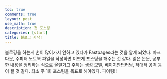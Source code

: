 ```yaml
---
toc: true
comments: true
layout: post
use_math: true
description: 첫 포스팅
categories: [start]
title: 블로그 시작!
---
```


블로깅을 하는게 손이 많이가서 안하고 있다가 Fastpages라는 것을 알게 되었다. 마크다운, 주피터 노트북 파일을 작성하면 이쁘게 포스팅을 해주는 것 같다. 읽은 논문, 공부한 내용을 정리하는 식으로 올릴거고 주제는 생성 모델, 베이지안딥러닝, 적대적 공격 등이 될 것 같다. 최소 주 1회 포스팅을 목표로 해야겠다. 파이팅!!

